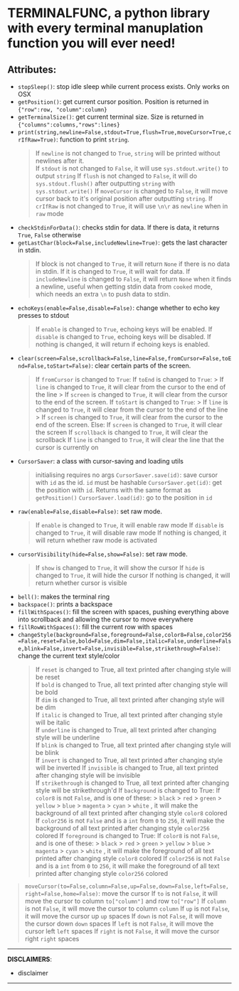 # TERMINALFUNC, a python library with every terminal manuplation function you will ever need!
## Attributes:
- `stopSleep()`: stop idle sleep while current process exists. Only works on OSX
- `getPosition()`: get current cursor position. Position is returned in `{"row":row, "column":column}`
- `getTerminalSize()`: get current terminal size. Size is returned in `{"columns":columns,"rows":lines}`
- `print(string,newline=False,stdout=True,flush=True,moveCursor=True,crIfRaw=True)`: function to print `string`.  
  > If `newline` is not changed to `True`, `string` will be printed without newlines after it.  
  > If `stdout` is not changed to `False`, it will use `sys.stdout.write()` to output `string`
  > If `flush` is not changed to `False`, it will do `sys.stdout.flush()` after outputting `string` with `sys.stdout.write()`
  > If `moveCursor` is changed to `False`, it will move cursor back to it's original position after outputting `string`.
  > If `crIfRaw` is not changed to `True`, it will use `\n\r` as `newline` when in `raw` mode
- `checkStdinForData()`: checks stdin for data. If there is data, it returns `True`, `False` otherwise
- `getLastChar(block=False,includeNewline=True)`: gets the last character in stdin.
  > If block is not changed to `True`, it will return `None` if there is no data in stdin. If it is changed to `True`, it will wait for data.
  > If `includeNewline` is changed to `False`, it will return `None` when it finds a newline, useful when getting stdin data from `cooked` mode, which needs an extra `\n` to push data to stdin.
- `echoKeys(enable=False,disable=False)`: change whether to echo key presses to stdout
  > If `enable` is changed to `True`, echoing keys will be enabled.
  > If `disable` is changed to `True`, echoing keys will be disabled.
  > If nothing is changed, it will return if echoing keys is enabled.
- `clear(screen=False,scrollback=False,line=False,fromCursor=False,toEnd=False,toStart=False)`: clear certain parts of the screen.
  > If `fromCursor` is changed to `True`:
    > If `toEnd` is changed to `True`:
      > If `line` is changed to `True`, it will clear from the cursor to the end of the line
      > If `screen` is changed to `True`, it will clear from the cursor to the end of the screen.
    > If `toStart` is changed to `True`:
      > If `line` is changed to `True`, it will clear from the cursor to the end of the line
      > If `screen` is changed to `True`, it will clear from the cursor to the end of the screen.
  > Else:
    > If `screen` is changed to `True`, it will clear the screen
    > If `scrollback` is changed to `True`, it will clear the scrollback
    > If `line` is changed to `True`, it will clear the line that the cursor is currently on
- `CursorSaver`: a class with cursor-saving and loading utils
  > initialising requires no args
  > `CursorSaver.save(id)`: save cursor with `id` as the id. `id` must be hashable
  > `CursorSaver.get(id)`: get the position with `id`. Returns with the same format as `getPosition()`
  > `CursorSaver.load(id)`: go to the position in `id`
- `raw(enable=False,disable=False)`: set raw mode.
  > If `enable` is changed to `True`, it will enable raw mode
  > If `disable` is changed to `True`, it will disable raw mode
  > If nothing is changed, it will return whether raw mode is activated
- `cursorVisibility(hide=False,show=False)`: set raw mode.
  > If `show` is changed to `True`, it will show the cursor
  > If `hide` is changed to `True`, it will hide the cursor
  > If nothing is changed, it will return whether cursor is visible
- `bell()`: makes the terminal ring
- `backspace()`: prints a backspace
- `fillWithSpaces()`: fill the screen with spaces, pushing everything above into scrollback and allowing the cursor to move everywhere
- `fillRowWithSpaces()`: fill the current row with spaces
- `changeStyle(background=False,foreground=False,color8=False,color256=False,reset=False,bold=False,dim=False,italic=False,underline=False,blink=False,invert=False,invisible=False,strikethrough=False)`: change the current text style/color
  > If `reset` is changed to True, all text printed after changing style will be reset  
  > If `bold` is changed to True, all text printed after changing style will be bold  
  > If `dim` is changed to True, all text printed after changing style will be dim  
  > If `italic` is changed to True, all text printed after changing style will be italic  
  > If `underline` is changed to True, all text printed after changing style will be underline  
  > If `blink` is changed to True, all text printed after changing style will be blink  
  > If `invert` is changed to True, all text printed after changing style will be inverted
  > If `invisible` is changed to True, all text printed after changing style will be invisible  
  > If `strikethrough` is changed to True, all text printed after changing style will be strikethrough'd
  > If `background` is changed to True:
    > If `color8` is not `False`, and is one of these: 
      > `black`
      > `red`
      > `green`
      > `yellow`
      > `blue`
      > `magenta`
      > `cyan`
      > `white`
      , it will make the background of all text printed after changing style `color8` colored
    > If `color256` is not `False` and is a `int` from `0` to `256`, it will make the background of all text printed after changing style `color256` colored
  > If `foreground` is changed to True:
    > If `color8` is not `False`, and is one of these: 
      > `black`
      > `red`
      > `green`
      > `yellow`
      > `blue`
      > `magenta`
      > `cyan`
      > `white`
      , it will make the foreground of all text printed after changing style `color8` colored
    > If `color256` is not `False` and is a `int` from `0` to `256`, it will make the foreground of all text printed after changing style `color256` colored
> `moveCursor(to=False,column=False,up=False,down=False,left=False,right=False,home=False)`: move the cursor
  > If `to` is not `False`, it will move the cursor to column `to["column"]` and row `to["row"]`
  > If `column` is not `False`, it will move the cursor to column `column`
  > If `up` is not `False`, it will move the cursor up `up` spaces
  > If `down` is not `False`, it will move the cursor down `down` spaces
  > If `left` is not `False`, it will move the cursor left `left` spaces
  > If `right` is not `False`, it will move the cursor right `right` spaces

---

**DISCLAIMERS**:
  - disclaimer

---
